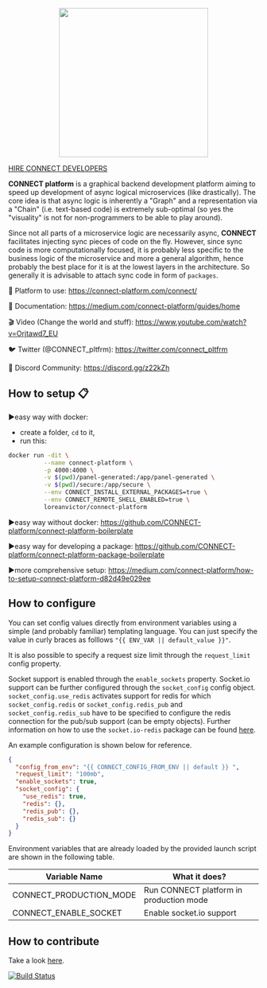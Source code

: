 <p align="center">  
  <img src="assets/logo-std.svg?sanitize=true" width="300px"/>
</p>
 
<p>
  <a class="btn btn-large btn-purple" href="https://connect-platform.com/connect/" role="button">HIRE CONNECT DEVELOPERS</a>
</p>

**CONNECT platform**  is a graphical backend development platform aiming to speed up development of async logical microservices (like drastically). The core idea is that async logic is inherently a "Graph" and a representation via a "Chain" (i.e. text-based code) is extremely sub-optimal (so yes the "visuality" is not for non-programmers to be able to play around).

Since not all parts of a microservice logic are necessarily async, **CONNECT** facilitates injecting sync pieces of code on the fly. However, since sync code is more computationally focused, it is probably less specific to the business logic of the microservice and more a general algorithm, hence probably the best place for it is at the lowest layers in the architecture. So generally it is advisable to attach sync code in form of `packages`.

🚀  Platform to use: https://connect-platform.com/connect/

📗  Documentation: https://medium.com/connect-platform/guides/home

🎬  Video (Change the world and stuff): https://www.youtube.com/watch?v=Orjtawd7_EU

🐦  Twitter (@CONNECT_pltfrm): https://twitter.com/connect_pltfrm

💬  Discord Community: https://discord.gg/z22kZh





## How to setup 📋

▶️easy way with docker: 
  - create a folder, `cd` to it,
  - run this:
```bash
docker run -dit \
          --name connect-platform \
          -p 4000:4000 \
          -v $(pwd)/panel-generated:/app/panel-generated \
          -v $(pwd)/secure:/app/secure \
          --env CONNECT_INSTALL_EXTERNAL_PACKAGES=true \
          --env CONNECT_REMOTE_SHELL_ENABLED=true \
          loreanvictor/connect-platform
```
▶️easy way without docker: https://github.com/CONNECT-platform/connect-platform-boilerplate
 
▶️easy way for developing a package: https://github.com/CONNECT-platform/connect-platform-package-boilerplate

▶️more comprehensive setup: https://medium.com/connect-platform/how-to-setup-connect-platform-d82d49e029ee 


## How to configure

You can set config values directly from environment variables using a simple (and probably familiar) templating language. You can just specify the value in curly braces as folllows `"{{ ENV_VAR || default_value }}"`.

It is also possible to specify a request size limit through the `request_limit` config property.

Socket support is enabled through the `enable_sockets` property. Socket.io support can be further configured through the `socket_config` config object. `socket_config.use_redis` activates support for redis for which `socket_config.redis` or `socket_config.redis_pub` and `socket_config.redis_sub` have to be specified to configure the redis connection for the pub/sub support (can be empty objects). Further information on how to use the `socket.io-redis` package can be found [here](https://www.npmjs.com/package/socket.io-redis).

An example configuration is shown below for reference.
```json
{
  "config_from_env": "{{ CONNECT_CONFIG_FROM_ENV || default }} ",
  "request_limit": "100mb",
  "enable_sockets": true,
  "socket_config": {
    "use_redis": true,
    "redis": {},
    "redis_pub": {},
    "redis_sub": {}
  }
}
```

Environment variables that are already loaded by the provided launch script are shown in the following table.

| Variable Name           | What it does?                           |
|---                      |---                                      |
| CONNECT_PRODUCTION_MODE | Run CONNECT platform in production mode |
| CONNECT_ENABLE_SOCKET   | Enable socket.io support                |


## How to contribute
 
Take a look [here](CONTRIBUTING.md).

[![Build Status](https://travis-ci.org/loreanvictor/connect-platform.svg?branch=master)](https://travis-ci.org/loreanvictor/connect-platform) 